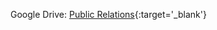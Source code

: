Google Drive: [Public Relations](https://drive.google.com/drive/folders/1Ck5u7ps8WYyGMOASCpvzt14xAPH7pndD){:target='_blank'}

<!-- * Survey
* Announcement
* Everything related to emails? -->